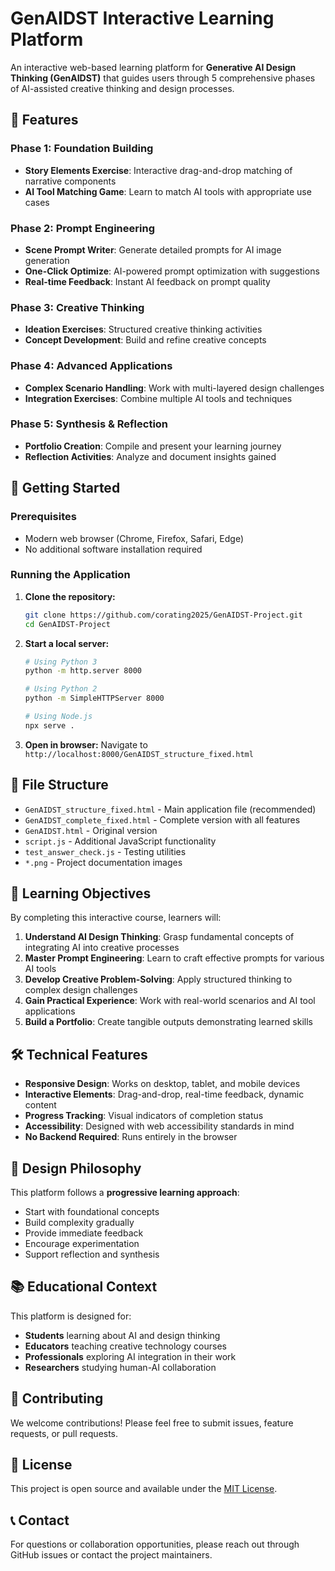 # GenAIDST Interactive Learning Platform

An interactive web-based learning platform for **Generative AI Design Thinking (GenAIDST)** that guides users through 5 comprehensive phases of AI-assisted creative thinking and design processes.

## 🌟 Features

### Phase 1: Foundation Building
- **Story Elements Exercise**: Interactive drag-and-drop matching of narrative components
- **AI Tool Matching Game**: Learn to match AI tools with appropriate use cases

### Phase 2: Prompt Engineering
- **Scene Prompt Writer**: Generate detailed prompts for AI image generation
- **One-Click Optimize**: AI-powered prompt optimization with suggestions
- **Real-time Feedback**: Instant AI feedback on prompt quality

### Phase 3: Creative Thinking
- **Ideation Exercises**: Structured creative thinking activities
- **Concept Development**: Build and refine creative concepts

### Phase 4: Advanced Applications
- **Complex Scenario Handling**: Work with multi-layered design challenges
- **Integration Exercises**: Combine multiple AI tools and techniques

### Phase 5: Synthesis & Reflection
- **Portfolio Creation**: Compile and present your learning journey
- **Reflection Activities**: Analyze and document insights gained

## 🚀 Getting Started

### Prerequisites
- Modern web browser (Chrome, Firefox, Safari, Edge)
- No additional software installation required

### Running the Application

1. **Clone the repository:**
   ```bash
   git clone https://github.com/corating2025/GenAIDST-Project.git
   cd GenAIDST-Project
   ```

2. **Start a local server:**
   ```bash
   # Using Python 3
   python -m http.server 8000
   
   # Using Python 2
   python -m SimpleHTTPServer 8000
   
   # Using Node.js
   npx serve .
   ```

3. **Open in browser:**
   Navigate to `http://localhost:8000/GenAIDST_structure_fixed.html`

## 📁 File Structure

- `GenAIDST_structure_fixed.html` - Main application file (recommended)
- `GenAIDST_complete_fixed.html` - Complete version with all features
- `GenAIDST.html` - Original version
- `script.js` - Additional JavaScript functionality
- `test_answer_check.js` - Testing utilities
- `*.png` - Project documentation images

## 🎯 Learning Objectives

By completing this interactive course, learners will:

1. **Understand AI Design Thinking**: Grasp fundamental concepts of integrating AI into creative processes
2. **Master Prompt Engineering**: Learn to craft effective prompts for various AI tools
3. **Develop Creative Problem-Solving**: Apply structured thinking to complex design challenges
4. **Gain Practical Experience**: Work with real-world scenarios and AI tool applications
5. **Build a Portfolio**: Create tangible outputs demonstrating learned skills

## 🛠 Technical Features

- **Responsive Design**: Works on desktop, tablet, and mobile devices
- **Interactive Elements**: Drag-and-drop, real-time feedback, dynamic content
- **Progress Tracking**: Visual indicators of completion status
- **Accessibility**: Designed with web accessibility standards in mind
- **No Backend Required**: Runs entirely in the browser

## 🎨 Design Philosophy

This platform follows a **progressive learning approach**:
- Start with foundational concepts
- Build complexity gradually
- Provide immediate feedback
- Encourage experimentation
- Support reflection and synthesis

## 📚 Educational Context

This platform is designed for:
- **Students** learning about AI and design thinking
- **Educators** teaching creative technology courses
- **Professionals** exploring AI integration in their work
- **Researchers** studying human-AI collaboration

## 🤝 Contributing

We welcome contributions! Please feel free to submit issues, feature requests, or pull requests.

## 📄 License

This project is open source and available under the [MIT License](LICENSE).

## 📞 Contact

For questions or collaboration opportunities, please reach out through GitHub issues or contact the project maintainers.